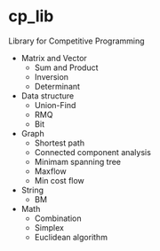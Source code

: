 # cp_lib

Library for Competitive Programming

* Matrix and Vector
  + Sum and Product
  + Inversion
  + Determinant
* Data structure
  + Union-Find
  + RMQ
  + Bit
* Graph
  + Shortest path
  + Connected component analysis
  + Minimam spanning tree
  + Maxflow
  + Min cost flow
* String
  + BM
* Math
  + Combination
  + Simplex
  + Euclidean algorithm
